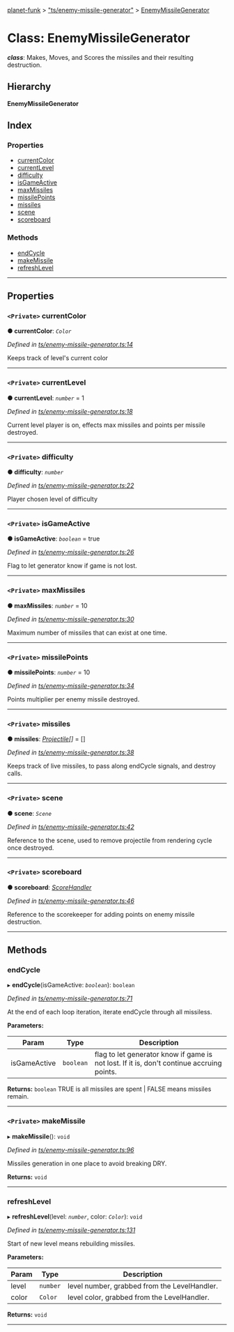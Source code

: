 [planet-funk](../README.md) > ["ts/enemy-missile-generator"](../modules/_ts_enemy_missile_generator_.md) > [EnemyMissileGenerator](../classes/_ts_enemy_missile_generator_.enemymissilegenerator.md)

# Class: EnemyMissileGenerator

*__class__*: Makes, Moves, and Scores the missiles and their resulting destruction.

## Hierarchy

**EnemyMissileGenerator**

## Index

### Properties

* [currentColor](_ts_enemy_missile_generator_.enemymissilegenerator.md#currentcolor)
* [currentLevel](_ts_enemy_missile_generator_.enemymissilegenerator.md#currentlevel)
* [difficulty](_ts_enemy_missile_generator_.enemymissilegenerator.md#difficulty)
* [isGameActive](_ts_enemy_missile_generator_.enemymissilegenerator.md#isgameactive)
* [maxMissiles](_ts_enemy_missile_generator_.enemymissilegenerator.md#maxmissiles)
* [missilePoints](_ts_enemy_missile_generator_.enemymissilegenerator.md#missilepoints)
* [missiles](_ts_enemy_missile_generator_.enemymissilegenerator.md#missiles)
* [scene](_ts_enemy_missile_generator_.enemymissilegenerator.md#scene)
* [scoreboard](_ts_enemy_missile_generator_.enemymissilegenerator.md#scoreboard)

### Methods

* [endCycle](_ts_enemy_missile_generator_.enemymissilegenerator.md#endcycle)
* [makeMissile](_ts_enemy_missile_generator_.enemymissilegenerator.md#makemissile)
* [refreshLevel](_ts_enemy_missile_generator_.enemymissilegenerator.md#refreshlevel)

---

## Properties

<a id="currentcolor"></a>

### `<Private>` currentColor

**● currentColor**: *`Color`*

*Defined in [ts/enemy-missile-generator.ts:14](https://github.com/WilliamRADFunk/planet-funk/blob/2cfc051/src/ts/enemy-missile-generator.ts#L14)*

Keeps track of level's current color

___
<a id="currentlevel"></a>

### `<Private>` currentLevel

**● currentLevel**: *`number`* = 1

*Defined in [ts/enemy-missile-generator.ts:18](https://github.com/WilliamRADFunk/planet-funk/blob/2cfc051/src/ts/enemy-missile-generator.ts#L18)*

Current level player is on, effects max missiles and points per missile destroyed.

___
<a id="difficulty"></a>

### `<Private>` difficulty

**● difficulty**: *`number`*

*Defined in [ts/enemy-missile-generator.ts:22](https://github.com/WilliamRADFunk/planet-funk/blob/2cfc051/src/ts/enemy-missile-generator.ts#L22)*

Player chosen level of difficulty

___
<a id="isgameactive"></a>

### `<Private>` isGameActive

**● isGameActive**: *`boolean`* = true

*Defined in [ts/enemy-missile-generator.ts:26](https://github.com/WilliamRADFunk/planet-funk/blob/2cfc051/src/ts/enemy-missile-generator.ts#L26)*

Flag to let generator know if game is not lost.

___
<a id="maxmissiles"></a>

### `<Private>` maxMissiles

**● maxMissiles**: *`number`* = 10

*Defined in [ts/enemy-missile-generator.ts:30](https://github.com/WilliamRADFunk/planet-funk/blob/2cfc051/src/ts/enemy-missile-generator.ts#L30)*

Maximum number of missiles that can exist at one time.

___
<a id="missilepoints"></a>

### `<Private>` missilePoints

**● missilePoints**: *`number`* = 10

*Defined in [ts/enemy-missile-generator.ts:34](https://github.com/WilliamRADFunk/planet-funk/blob/2cfc051/src/ts/enemy-missile-generator.ts#L34)*

Points multiplier per enemy missile destroyed.

___
<a id="missiles"></a>

### `<Private>` missiles

**● missiles**: *[Projectile](_ts_projectile_.projectile.md)[]* =  []

*Defined in [ts/enemy-missile-generator.ts:38](https://github.com/WilliamRADFunk/planet-funk/blob/2cfc051/src/ts/enemy-missile-generator.ts#L38)*

Keeps track of live missiles, to pass along endCycle signals, and destroy calls.

___
<a id="scene"></a>

### `<Private>` scene

**● scene**: *`Scene`*

*Defined in [ts/enemy-missile-generator.ts:42](https://github.com/WilliamRADFunk/planet-funk/blob/2cfc051/src/ts/enemy-missile-generator.ts#L42)*

Reference to the scene, used to remove projectile from rendering cycle once destroyed.

___
<a id="scoreboard"></a>

### `<Private>` scoreboard

**● scoreboard**: *[ScoreHandler](_ts_score_handler_.scorehandler.md)*

*Defined in [ts/enemy-missile-generator.ts:46](https://github.com/WilliamRADFunk/planet-funk/blob/2cfc051/src/ts/enemy-missile-generator.ts#L46)*

Reference to the scorekeeper for adding points on enemy missile destruction.

___

## Methods

<a id="endcycle"></a>

###  endCycle

▸ **endCycle**(isGameActive: *`boolean`*): `boolean`

*Defined in [ts/enemy-missile-generator.ts:71](https://github.com/WilliamRADFunk/planet-funk/blob/2cfc051/src/ts/enemy-missile-generator.ts#L71)*

At the end of each loop iteration, iterate endCycle through all missiless.

**Parameters:**

| Param | Type | Description |
| ------ | ------ | ------ |
| isGameActive | `boolean` |  flag to let generator know if game is not lost. If it is, don't continue accruing points. |

**Returns:** `boolean`
TRUE is all missiles are spent | FALSE means missiles remain.

___
<a id="makemissile"></a>

### `<Private>` makeMissile

▸ **makeMissile**(): `void`

*Defined in [ts/enemy-missile-generator.ts:96](https://github.com/WilliamRADFunk/planet-funk/blob/2cfc051/src/ts/enemy-missile-generator.ts#L96)*

Missiles generation in one place to avoid breaking DRY.

**Returns:** `void`

___
<a id="refreshlevel"></a>

###  refreshLevel

▸ **refreshLevel**(level: *`number`*, color: *`Color`*): `void`

*Defined in [ts/enemy-missile-generator.ts:131](https://github.com/WilliamRADFunk/planet-funk/blob/2cfc051/src/ts/enemy-missile-generator.ts#L131)*

Start of new level means rebuilding missiles.

**Parameters:**

| Param | Type | Description |
| ------ | ------ | ------ |
| level | `number` |  level number, grabbed from the LevelHandler. |
| color | `Color` |  level color, grabbed from the LevelHandler. |

**Returns:** `void`

___

